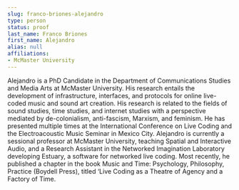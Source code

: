 ```yaml
---
slug: franco-briones-alejandro
type: person
status: proof
last_name: Franco Briones
first_name: Alejandro
alias: null
affiliations:
- McMaster University
---
```


Alejandro is a PhD Candidate in the Department of Communications Studies and Media Arts at McMaster University. His research entails the development of infrastructure, interfaces, and protocols for online live-coded music and sound art creation. His research is related to the fields of sound studies, time studies, and internet studies with a perspective mediated by de-colonialism, anti-fascism, Marxism, and feminism. He has presented multiple times at the International Conference on Live Coding and the Electroacoustic Music Seminar in Mexico City. Alejandro is currently a sessional professor at McMaster University, teaching Spatial and Interactive Audio, and a Research Assistant in the Networked Imagination Laboratory developing Estuary, a software for networked live coding. Most recently, he published a chapter in the book Music and Time: Psychology, Philosophy, Practice (Boydell Press), titled ‘Live Coding as a Theatre of Agency and a Factory of Time.